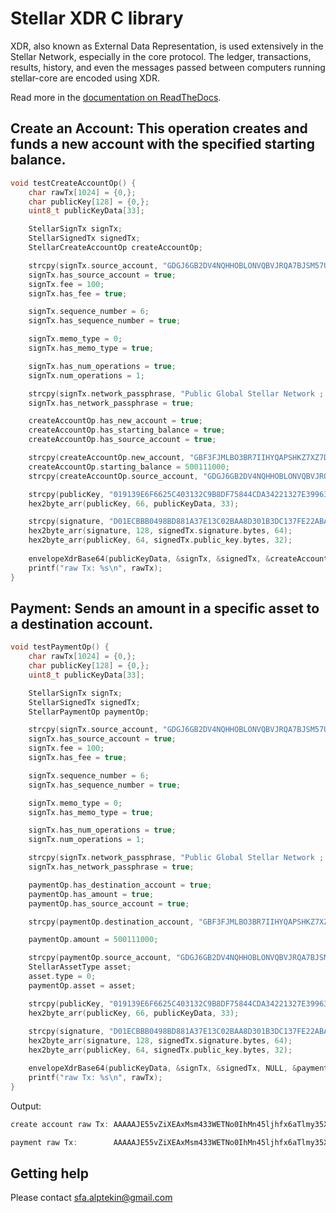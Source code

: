 # Stellar XDR C library

XDR, also known as External Data Representation, is used extensively in the Stellar Network, especially in the core protocol. The ledger, transactions, results, history, and even the messages passed between computers running stellar-core are encoded using XDR.

Read more in the [documentation on ReadTheDocs](https://www.stellar.org/developers/horizon/reference/xdr.html). 

## Create an Account: This operation creates and funds a new account with the specified starting balance.
                   
```c
void testCreateAccountOp() {
    char rawTx[1024] = {0,};
    char publicKey[128] = {0,};
    uint8_t publicKeyData[33];

    StellarSignTx signTx;
    StellarSignedTx signedTx;
    StellarCreateAccountOp createAccountOp;

    strcpy(signTx.source_account, "GDGJ6GB2DV4NQHHOBLONVQBVJRQA7BJSM57UGB5ATKIKBS6SOIU6O5GK");
    signTx.has_source_account = true;
    signTx.fee = 100;
    signTx.has_fee = true;

    signTx.sequence_number = 6;
    signTx.has_sequence_number = true;

    signTx.memo_type = 0;
    signTx.has_memo_type = true;

    signTx.has_num_operations = true;
    signTx.num_operations = 1;

    strcpy(signTx.network_passphrase, "Public Global Stellar Network ; September 2015");
    signTx.has_network_passphrase = true;

    createAccountOp.has_new_account = true;
    createAccountOp.has_starting_balance = true;
    createAccountOp.has_source_account = true;

    strcpy(createAccountOp.new_account, "GBF3FJMLBO3BR7IIHYQAPSHKZ7XZ7DZ4HQ4FXLVNNJZTXMS45MPMM2C2");
    createAccountOp.starting_balance = 500111000;
    strcpy(createAccountOp.source_account, "GDGJ6GB2DV4NQHHOBLONVQBVJRQA7BJSM57UGB5ATKIKBS6SOIU6O5GK");

    strcpy(publicKey, "019139E6F6625C403132C9B8DF75844CDA34221327E3996385FC7A693966CB7E57");
    hex2byte_arr(publicKey, 66, publicKeyData, 33);

    strcpy(signature, "D01ECBBB0498BD881A37E13C02BAA8D301B3DC137FE22ABA46D86556326DCB0ACEB608D4121AC127DE4AF2878DF1CA7E6DAE236A4CA257E5D00562FFCA75A80A");
    hex2byte_arr(signature, 128, signedTx.signature.bytes, 64);
    hex2byte_arr(publicKey, 64, signedTx.public_key.bytes, 32);
    
    envelopeXdrBase64(publicKeyData, &signTx, &signedTx, &createAccountOp, NULL, rawTx);
    printf("raw Tx: %s\n", rawTx);
}

```

## Payment: Sends an amount in a specific asset to a destination account.
                      
```c
void testPaymentOp() {
    char rawTx[1024] = {0,};
    char publicKey[128] = {0,};
    uint8_t publicKeyData[33];

    StellarSignTx signTx;
    StellarSignedTx signedTx;
    StellarPaymentOp paymentOp;

    strcpy(signTx.source_account, "GDGJ6GB2DV4NQHHOBLONVQBVJRQA7BJSM57UGB5ATKIKBS6SOIU6O5GK");
    signTx.has_source_account = true;
    signTx.fee = 100;
    signTx.has_fee = true;

    signTx.sequence_number = 6;
    signTx.has_sequence_number = true;

    signTx.memo_type = 0;
    signTx.has_memo_type = true;

    signTx.has_num_operations = true;
    signTx.num_operations = 1;

    strcpy(signTx.network_passphrase, "Public Global Stellar Network ; September 2015");
    signTx.has_network_passphrase = true;

    paymentOp.has_destination_account = true;
    paymentOp.has_amount = true;
    paymentOp.has_source_account = true;

    strcpy(paymentOp.destination_account, "GBF3FJMLBO3BR7IIHYQAPSHKZ7XZ7DZ4HQ4FXLVNNJZTXMS45MPMM2C2");

    paymentOp.amount = 500111000;

    strcpy(paymentOp.source_account, "GDGJ6GB2DV4NQHHOBLONVQBVJRQA7BJSM57UGB5ATKIKBS6SOIU6O5GK");
    StellarAssetType asset;
    asset.type = 0;
    paymentOp.asset = asset;

    strcpy(publicKey, "019139E6F6625C403132C9B8DF75844CDA34221327E3996385FC7A693966CB7E57");
    hex2byte_arr(publicKey, 66, publicKeyData, 33);
    
    strcpy(signature, "D01ECBBB0498BD881A37E13C02BAA8D301B3DC137FE22ABA46D86556326DCB0ACEB608D4121AC127DE4AF2878DF1CA7E6DAE236A4CA257E5D00562FFCA75A80A");
    hex2byte_arr(signature, 128, signedTx.signature.bytes, 64);
    hex2byte_arr(publicKey, 64, signedTx.public_key.bytes, 32);

    envelopeXdrBase64(publicKeyData, &signTx, &signedTx, NULL, &paymentOp, rawTx);
    printf("raw Tx: %s\n", rawTx);
}

```
Output:
```c
create account raw Tx: AAAAAJE55vZiXEAxMsm433WETNo0IhMn45ljhfx6aTlmy35XAAAAZAAAAAAAAAAGAAAAAAAAAAAAAAABAAAAAAAAAAAAAAAAS7Kliwu2GP0IPiAHyOrP75+PPDw4W66tanM7slzrHsYAAAAAHc8WmAAAAAFpOWbLAAAAANAey7sEmL2IGjfhPAK6qNMBs9wTf+IqukbYZVYybcsKzrYI1BIawSfeSvKHjfHKfm2uI2pMolfl0AVi/8p1qAo=

payment raw Tx:        AAAAAJE55vZiXEAxMsm433WETNo0IhMn45ljhfx6aTlmy35XAAAAZAAAAAAAAAAGAAAAAAAAAAAAAAABAAAAAAAAAAEAAAAAS7Kliwu2GP0IPiAHyOrP75+PPDw4W66tanM7slzrHsYAAAAAAAAAAB3PFpgAAAAAAAAAAWk5ZssAAAAA0B7LuwSYvYgaN+E8Arqo0wGz3BN/4iq6RthlVjJtywrOtgjUEhrBJ95K8oeN8cp+ba4jakyiV+XQBWL/ynWoCg==
```

## Getting help

Please contact sfa.alptekin@gmail.com
